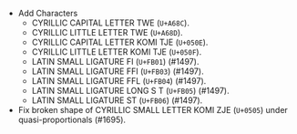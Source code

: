 * Add Characters
  - CYRILLIC CAPITAL LETTER TWE (`U+A68C`).
  - CYRILLIC LITTLE LETTER TWE (`U+A68D`).
  - CYRILLIC CAPITAL LETTER KOMI TJE (`U+050E`).
  - CYRILLIC LITTLE LETTER KOMI TJE (`U+050F`).
  - LATIN SMALL LIGATURE FI (`U+FB01`) (#1497).
  - LATIN SMALL LIGATURE FFI (`U+FB03`) (#1497).
  - LATIN SMALL LIGATURE FFL (`U+FB04`) (#1497).
  - LATIN SMALL LIGATURE LONG S T (`U+FB05`) (#1497).
  - LATIN SMALL LIGATURE ST (`U+FB06`) (#1497).
* Fix broken shape of CYRILLIC SMALL LETTER KOMI ZJE (`U+0505`) under quasi-proportionals (#1695).
